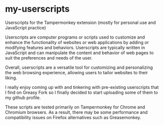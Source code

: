 # my-userscripts
Userscripts for the Tampermonkey extension (mostly for personal use and JavaScript practice)

Userscripts are computer programs or scripts used to customize and enhance the functionality of websites or web applications by adding or modifying features and behaviors. Userscripts are typically written in JavaScript and can manipulate the content and behavior of web pages to suit the preferences and needs of the user.

Overall, userscripts are a versatile tool for customizing and personalizing the web browsing experience, allowing users to tailor websites to their liking.
 
I really enjoy coming up with and tinkering with pre-existing userscripts that I find on Greasy Fork so I finally decided to start uploading some of them to my github profile.

These scripts are tested primarily on Tampermonkey for Chrome and Chromium browsers. As a result, there may be some performance and compatibility issues on Firefox alternatives such as Greasemonkey.

